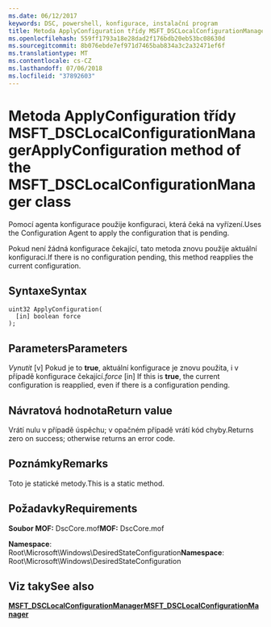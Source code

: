 ```yaml
---
ms.date: 06/12/2017
keywords: DSC, powershell, konfigurace, instalační program
title: Metoda ApplyConfiguration třídy MSFT_DSCLocalConfigurationManager
ms.openlocfilehash: 559ff1793a18e28dad2f176bdb20eb53bc08630d
ms.sourcegitcommit: 8b076ebde7ef971d7465bab834a3c2a32471ef6f
ms.translationtype: MT
ms.contentlocale: cs-CZ
ms.lasthandoff: 07/06/2018
ms.locfileid: "37892603"
---
```

# <a name="applyconfiguration-method-of-the-msftdsclocalconfigurationmanager-class"></a><span data-ttu-id="27fc9-103">Metoda ApplyConfiguration třídy MSFT_DSCLocalConfigurationManager</span><span class="sxs-lookup"><span data-stu-id="27fc9-103">ApplyConfiguration method of the MSFT_DSCLocalConfigurationManager class</span></span>

<span data-ttu-id="27fc9-104">Pomocí agenta konfigurace použije konfiguraci, která čeká na vyřízení.</span><span class="sxs-lookup"><span data-stu-id="27fc9-104">Uses the Configuration Agent to apply the configuration that is pending.</span></span>

<span data-ttu-id="27fc9-105">Pokud není žádná konfigurace čekající, tato metoda znovu použije aktuální konfiguraci.</span><span class="sxs-lookup"><span data-stu-id="27fc9-105">If there is no configuration pending, this method reapplies the current configuration.</span></span>

## <a name="syntax"></a><span data-ttu-id="27fc9-106">Syntaxe</span><span class="sxs-lookup"><span data-stu-id="27fc9-106">Syntax</span></span>

```mof
uint32 ApplyConfiguration(
  [in] boolean force
);
```

## <a name="parameters"></a><span data-ttu-id="27fc9-107">Parameters</span><span class="sxs-lookup"><span data-stu-id="27fc9-107">Parameters</span></span>

<span data-ttu-id="27fc9-108">*Vynutit* \[v\] Pokud je to **true**, aktuální konfigurace je znovu použita, i v případě konfigurace čekající.</span><span class="sxs-lookup"><span data-stu-id="27fc9-108">*force* \[in\] If this is **true**, the current configuration is reapplied, even if there is a configuration pending.</span></span>

## <a name="return-value"></a><span data-ttu-id="27fc9-109">Návratová hodnota</span><span class="sxs-lookup"><span data-stu-id="27fc9-109">Return value</span></span>

<span data-ttu-id="27fc9-110">Vrátí nulu v případě úspěchu; v opačném případě vrátí kód chyby.</span><span class="sxs-lookup"><span data-stu-id="27fc9-110">Returns zero on success; otherwise returns an error code.</span></span>

## <a name="remarks"></a><span data-ttu-id="27fc9-111">Poznámky</span><span class="sxs-lookup"><span data-stu-id="27fc9-111">Remarks</span></span>

<span data-ttu-id="27fc9-112">Toto je statické metody.</span><span class="sxs-lookup"><span data-stu-id="27fc9-112">This is a static method.</span></span>

## <a name="requirements"></a><span data-ttu-id="27fc9-113">Požadavky</span><span class="sxs-lookup"><span data-stu-id="27fc9-113">Requirements</span></span>

<span data-ttu-id="27fc9-114">**Soubor MOF:** DscCore.mof</span><span class="sxs-lookup"><span data-stu-id="27fc9-114">**MOF:** DscCore.mof</span></span>

<span data-ttu-id="27fc9-115">**Namespace**: Root\Microsoft\Windows\DesiredStateConfiguration</span><span class="sxs-lookup"><span data-stu-id="27fc9-115">**Namespace**: Root\Microsoft\Windows\DesiredStateConfiguration</span></span>

## <a name="see-also"></a><span data-ttu-id="27fc9-116">Viz taky</span><span class="sxs-lookup"><span data-stu-id="27fc9-116">See also</span></span>

[<span data-ttu-id="27fc9-117">**MSFT_DSCLocalConfigurationManager**</span><span class="sxs-lookup"><span data-stu-id="27fc9-117">**MSFT_DSCLocalConfigurationManager**</span></span>](msft-dsclocalconfigurationmanager.md)